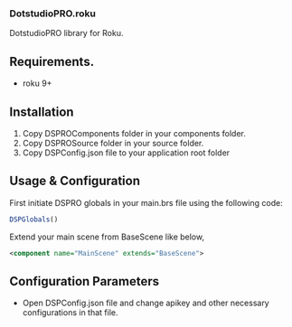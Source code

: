 
### DotstudioPRO.roku

DotstudioPRO library for Roku.

## [](https://github.com/dotstudiopro/Docs/blob/master/Roku/1.%20installation.md#requirements)Requirements.

-   roku 9+

## [](https://github.com/dotstudiopro/Docs/blob/master/Roku/1.%20installation.md#installation-1)Installation

1. Copy DSPROComponents folder in your components folder.  
2. Copy DSPROSource folder in your source folder.  
3. Copy DSPConfig.json file to your application root folder

## [](https://github.com/dotstudiopro/Docs/blob/master/Roku/1.%20installation.md#usage--configuration)Usage & Configuration

First initiate DSPRO globals in your main.brs file using the following code:

```javascript
DSPGlobals()
```

Extend your main scene from BaseScene like below,
```xml
<component name="MainScene" extends="BaseScene">
```

## [](https://github.com/dotstudiopro/Docs/blob/master/Roku/1.%20installation.md#configuration-parameters)Configuration Parameters

-   Open DSPConfig.json file and change apikey and other necessary configurations in that file.
